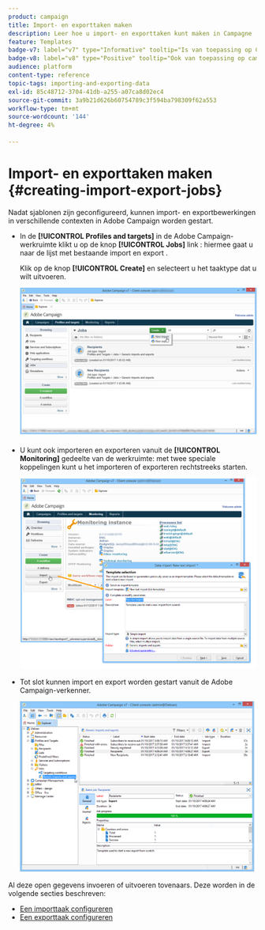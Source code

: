 ```yaml
---
product: campaign
title: Import- en exporttaken maken
description: Leer hoe u import- en exporttaken kunt maken in Campagne
feature: Templates
badge-v7: label="v7" type="Informative" tooltip="Is van toepassing op Campaign Classic v7"
badge-v8: label="v8" type="Positive" tooltip="Ook van toepassing op campagne v8"
audience: platform
content-type: reference
topic-tags: importing-and-exporting-data
exl-id: 85c48712-3704-41db-a255-a07ca8d02ec4
source-git-commit: 3a9b21d626b60754789c3f594ba798309f62a553
workflow-type: tm+mt
source-wordcount: '144'
ht-degree: 4%

---
```


# Import- en exporttaken maken {#creating-import-export-jobs}



Nadat sjablonen zijn geconfigureerd, kunnen import- en exportbewerkingen in verschillende contexten in Adobe Campaign worden gestart.

* In de **[!UICONTROL Profiles and targets]** in de Adobe Campaign-werkruimte klikt u op de knop **[!UICONTROL Jobs]** link : hiermee gaat u naar de lijst met bestaande import en export .

  Klik op de knop **[!UICONTROL Create]** en selecteert u het taaktype dat u wilt uitvoeren.

  ![](assets/s_ncs_user_import_from_home.png)

* U kunt ook importeren en exporteren vanuit de **[!UICONTROL Monitoring]** gedeelte van de werkruimte: met twee speciale koppelingen kunt u het importeren of exporteren rechtstreeks starten.

  ![](assets/s_ncs_user_import_from_production.png)

* Tot slot kunnen import en export worden gestart vanuit de Adobe Campaign-verkenner.

  ![](assets/s_ncs_user_export_wizard_launch_from_menu.png)


Al deze open gegevens invoeren of uitvoeren tovenaars. Deze worden in de volgende secties beschreven:

* [Een importtaak configureren](../../platform/using/executing-import-jobs.md)
* [Een exporttaak configureren](../../platform/using/executing-export-jobs.md)
